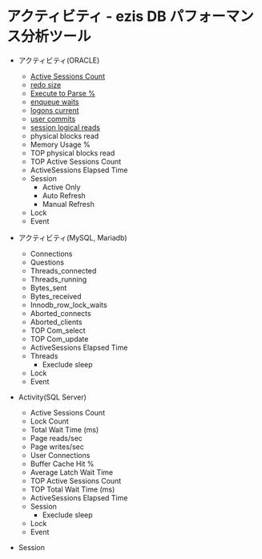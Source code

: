 # アクティビティ - ezis DB パフォーマンス分析ツール

* アクティビティ(ORACLE)
  * [Active Sessions Count](dics.md#active-sessions-count)
  * [redo size](dics.md#redo-size)
  * [Execute to Parse %](dics.md#execute-to-parse)
  * [enqueue waits](dics.md#enqueue-waits)
  * [logons current](dics.md#logons-current)
  * [user commits](dics.md#user-commits)
  * [session logical reads](dics.md#session-logical-reads)
  * physical blocks read
  * Memory Usage %
  * TOP physical blocks read
  * TOP Active Sessions Count
  * ActiveSessions Elapsed Time
  * Session
    * Active Only
    * Auto Refresh
    * Manual Refresh
  * Lock
  * Event

* アクティビティ(MySQL, Mariadb)
  * Connections
  * Questions
  * Threads_connected
  * Threads_running
  * Bytes_sent
  * Bytes_received
  * Innodb_row_lock_waits
  * Aborted_connects
  * Aborted_clients
  * TOP Com_select
  * TOP Com_update
  * ActiveSessions Elapsed Time
  * Threads
    * Execlude sleep
  * Lock
  * Event

* Activity(SQL Server)
  * Active Sessions Count
  * Lock Count
  * Total Wait Time (ms)
  * Page reads/sec
  * Page writes/sec
  * User Connections
  * Buffer Cache Hit %
  * Average Latch Wait Time
  * TOP Active Sessions Count
  * TOP Total Wait Time (ms)
  * ActiveSessions Elapsed Time
  * Session
    * Execlude sleep
  * Lock
  * Event

* Session
